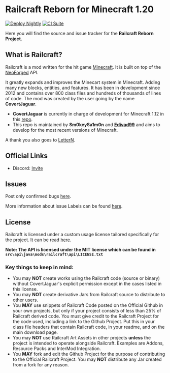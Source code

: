 # Railcraft Reborn for Minecraft 1.20

[![Deploy Nightly](https://github.com/Sm0keySa1m0n/Railcraft/actions/workflows/nightly.yml/badge.svg)](https://github.com/Sm0keySa1m0n/Railcraft/releases/tag/nightly)
[![CI Suite](https://github.com/Sm0keySa1m0n/Railcraft/actions/workflows/master.yml/badge.svg)](https://github.com/Sm0keySa1m0n/Railcraft/actions/workflows/master.yml)

Here you will find the source and issue tracker for the **Railcraft Reborn Project**.

## What is Railcraft?

Railcraft is a mod written for the hit game [Minecraft](https://minecraft.net/). It is built on top
of the [NeoForged](https://github.com/neoforged) API.

It greatly expands and improves the Minecart system in Minecraft. Adding many new blocks, entities,
and features. It has been in development since 2012 and contains over 800 class files and hundreds
of thousands of lines of code.
The mod was created by the user going by the name **CovertJaguar**.

- **CovertJaguar** is currently in charge of development for Minecraft 1.12 in
  this [repo](https://github.com/Railcraft/Railcraft).
- This repo is maintained by **Sm0keySa1m0n** and [**Edivad99**](https://github.com/Edivad99) and
  aims to develop for the most recent versions of Minecraft.

A thank you also goes to [LetterN](https://github.com/LetterN).

## Official Links

[comment]: <> (* The Blog, Forums, and main download page: <https://www.railcraft.info>)

[comment]: <> (* The Wiki: <https://railcraft.info/wiki>)

* Discord: [Invite](https://discord.gg/VyaUt2r)

## Issues

Post only confirmed bugs [here](https://github.com/Sm0keySa1m0n/Railcraft/issues).

More information about issue Labels can be
found [here](https://github.com/CovertJaguar/Railcraft/wiki/Issue-Labels).

## License

Railcraft is licensed under a custom usage license tailored specifically for the project. It can be
read [here](https://github.com/Sm0keySa1m0n/Railcraft/blob/1.20.x/LICENSE.md).

**Note: The API is licensed under the MIT license which can be found
in `src\api\java\mods\railcraft\api\LICENSE.txt`**

### Key things to keep in mind:

- You may **NOT** create works using the Railcraft code (source or binary) without CovertJaguar's
  explicit permission except in the cases listed in this license.
- You may **NOT** create derivative Jars from Railcraft source to distribute to other users.
- You **MAY** use snippets of Railcraft Code posted on the Official Github in your own projects, but
  only if your project consists of less than 25% of Railcraft derived code. You must give credit to
  the Railcraft Project for the code used, including a link to the Github Project. Put this in your
  class file headers that contain Railcraft code, in your readme, and on the main download page.
- You may **NOT** use Railcraft Art Assets in other projects **unless** the project is intended to
  operate alongside Railcraft. Examples are Addons, Resource Packs and InterMod Integration.
- You **MAY** fork and edit the Github Project for the purpose of contributing to the Official
  Railcraft Project. You may **NOT** distribute any Jar created from a fork for any reason.
